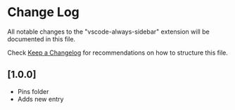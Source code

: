 # Change Log

All notable changes to the "vscode-always-sidebar" extension will be documented in this file.

Check [Keep a Changelog](http://keepachangelog.com/) for recommendations on how to structure this file.

## [1.0.0]

- Pins folder
- Adds new entry